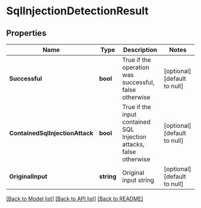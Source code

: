 # SqlInjectionDetectionResult

## Properties
Name | Type | Description | Notes
------------ | ------------- | ------------- | -------------
**Successful** | **bool** | True if the operation was successful, false otherwise | [optional] [default to null]
**ContainedSqlInjectionAttack** | **bool** | True if the input contained SQL Injection attacks, false otherwise | [optional] [default to null]
**OriginalInput** | **string** | Original input string | [optional] [default to null]

[[Back to Model list]](../README.md#documentation-for-models) [[Back to API list]](../README.md#documentation-for-api-endpoints) [[Back to README]](../README.md)


